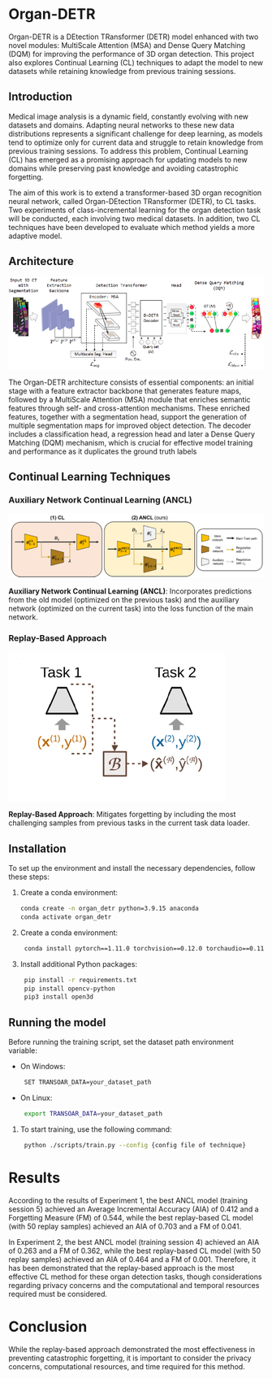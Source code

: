 # Organ-DETR

Organ-DETR is a DEtection TRansformer (DETR) model enhanced with two novel modules: MultiScale Attention (MSA) and Dense Query Matching (DQM) for improving the performance of 3D organ detection. This project also explores Continual Learning (CL) techniques to adapt the model to new datasets while retaining knowledge from previous training sessions.

## Introduction

Medical image analysis is a dynamic field, constantly evolving with new datasets and domains. Adapting neural networks to these new data distributions represents a significant challenge for deep learning, as models tend to optimize only for current data and struggle to retain knowledge from previous training sessions. To address this problem, Continual Learning (CL) has emerged as a promising approach for updating models to new domains while preserving past knowledge and avoiding catastrophic forgetting.

The aim of this work is to extend a transformer-based 3D organ recognition neural network, called Organ-DEtection TRansformer (DETR), to CL tasks. Two experiments of class-incremental learning for the organ detection task will be conducted, each involving two medical datasets. In addition, two CL techniques have been developed to evaluate which method yields a more adaptive model. 


## Architecture

![Network Architecture](img/arch.png)

The Organ-DETR architecture consists of essential components: an initial stage with a feature extractor backbone that generates feature maps, followed by a MultiScale Attention (MSA) module that enriches semantic features through self- and cross-attention mechanisms. These enriched features, together with a segmentation head, support the generation of multiple segmentation maps for improved object detection. The decoder includes a classification head, a regression head and later a Dense Query Matching (DQM) mechanism, which is crucial for effective model training and performance as it duplicates the ground truth labels

## Continual Learning Techniques

### Auxiliary Network Continual Learning (ANCL)

![ANCL Approach](img/ANCL.png)

**Auxiliary Network Continual Learning (ANCL)**: Incorporates predictions from the old model (optimized on the previous task) and the auxiliary network (optimized on the current task) into the loss function of the main network. 

### Replay-Based Approach

![Replay-Based Approach](img/Replay.png)

**Replay-Based Approach**: Mitigates forgetting by including the most challenging samples from previous tasks in the current task data loader.


## Installation

To set up the environment and install the necessary dependencies, follow these steps:

1. Create a conda environment:
   ```bash
   conda create -n organ_detr python=3.9.15 anaconda
   conda activate organ_detr
   ```
2. Create a conda environment:
   ```bash
    conda install pytorch==1.11.0 torchvision==0.12.0 torchaudio==0.11.0 -c pytorch
   ```
3. Install additional Python packages:
   ```bash
    pip install -r requirements.txt
    pip install opencv-python
    pip3 install open3d   
    ```

## Running the model
Before running the training script, set the dataset path environment variable:

- On Windows:
   ```bash
    SET TRANSOAR_DATA=your_dataset_path
    ```
- On Linux:
   ```bash
    export TRANSOAR_DATA=your_dataset_path
    ```

1. To start training, use the following command:
   ```bash
    python ./scripts/train.py --config {config file of technique}
    ```

# Results

According to the results of Experiment 1, the best ANCL model (training session 5) achieved an Average Incremental Accuracy (AIA) of 0.412 and a Forgetting Measure (FM) of 0.544, while the best replay-based CL model (with 50 replay samples) achieved an AIA of 0.703 and a FM of 0.041. 

In Experiment 2, the best ANCL model (training session 4) achieved an AIA of 0.263 and a FM of 0.362, while the best replay-based CL model (with 50 replay samples) achieved an AIA of 0.464 and a FM of 0.001. Therefore, it has been demonstrated that the replay-based approach is the most effective CL method for these organ detection tasks, though considerations regarding privacy concerns and the computational and temporal resources required must be considered.

# Conclusion
While the replay-based approach demonstrated the most effectiveness in preventing catastrophic forgetting, it is important to consider the privacy concerns, computational resources, and time required for this method.





